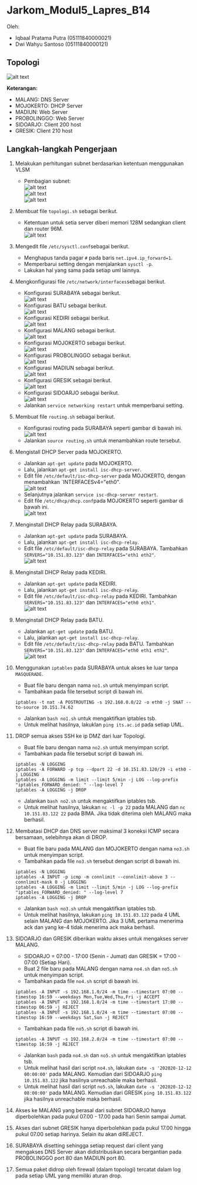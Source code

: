 # Jarkom_Modul5_Lapres_B14 <br>
Oleh:
- Iqbaal Pratama Putra (05111840000021) <br>
- Dwi Wahyu Santoso (05111840000121) <br>

## Topologi <br>
![alt text](/img/topologi.png)<br>

**Keterangan:** <br>
- MALANG: DNS Server <br>
- MOJOKERTO: DHCP Server <br>
- MADIUN: Web Server <br>
- PROBOLINGGO: Web Server <br>
- SIDOARJO: Client 200 host <br>
- GRESIK: Client 210 host <br>

## Langkah-langkah Pengerjaan <br>
1. Melakukan perhitungan subnet berdasarkan ketentuan menggunakan VLSM<br>
   - Pembagian subnet:<br>
    ![alt text](/img/table.png) <br>
    ![alt text](/img/vlsm.png) <br>
    ![alt text](/img/tree.png) <br>
    
2. Membuat file `topologi.sh` sebagai berikut. <br>
   - Ketentuan untuk setia server diberi memori 128M sedangkan client dan router 96M. <br>
     ![alt text](/img/2.1.png) <br>
    
3. Mengedit file `/etc/sysctl.conf`sebagai berikut. <br>
   - Menghapus tanda pagar `#` pada baris `net.ipv4.ip_forward=1`. <br>
   - Memperbarui setting dengan menjalankan `sysctl -p`. <br>
   - Lakukan hal yang sama pada setiap uml lainnya. <br>

4. Mengkonfigurasi file `/etc/network/interfaces`sebagai berikut. <br>
   - Konfigurasi SURABAYA sebagai berikut. <br>
     ![alt text](/img/4.1.png) <br>
   - Konfigurasi BATU sebagai berikut. <br>
     ![alt text](/img/4.2.png) <br>
   - Konfigurasi KEDIRI sebagai berikut. <br>
     ![alt text](/img/4.3.png) <br>
   - Konfigurasi MALANG sebagai berikut. <br>
     ![alt text](/img/4.4.png) <br>
   - Konfigurasi MOJOKERTO sebagai berikut. <br>
     ![alt text](/img/4.5.png) <br>
   - Konfigurasi PROBOLINGGO sebagai berikut. <br>
     ![alt text](/img/4.6.png) <br>
   - Konfigurasi MADIUN sebagai berikut. <br>
     ![alt text](/img/4.7.png) <br>
   - Konfigurasi GRESIK sebagai berikut. <br>
     ![alt text](/img/4.8.png) <br>
   - Konfigurasi SIDOARJO sebagai berikut. <br>
     ![alt text](/img/4.9.png) <br>
   - Jalankan `service networking restart` untuk memperbarui setting. <br>

5. Membuat file `routing.sh` sebagai berikut. <br>
   - Konfigurasi routing pada SURABAYA seperti gambar di bawah ini. <br>
     ![alt text](/img/5.1.png) <br>
   - Jalankan `source routing.sh` untuk menambahkan route tersebut. <br>

6. Mengistall DHCP Server pada MOJOKERTO. <br>
   - Jalankan `apt-get update` pada MOJOKERTO. <br>
   - Lalu, jalankan `apt-get install isc-dhcp-server`. <br>
   - Edit file `/etc/default/isc-dhcp-server` pada MOJOKERTO, dengan menambahkan `INTERFACESv4="eth0". <br>
     ![alt text](/img/6.1.png) <br>
   - Selanjutnya jalankan `service isc-dhcp-server restart`. <br>
   - Edit file `/etc/dhcp/dhcp.conf`pada MOJOKERTO seperti gambar di bawah ini. <br>
     ![alt text](/img/6.2.png) <br>
     
7. Menginstall DHCP Relay pada SURABAYA. <br>
   - Jalankan `apt-get update` pada SURABAYA. <br>
   - Lalu, jalankan `apt-get install isc-dhcp-relay`. <br>
   - Edit file `/etc/default/isc-dhcp-relay` pada SURABAYA. Tambahkan `SERVERS="10.151.83.123"` dan `INTERFACES="eth1 eth2"`. <br>
     ![alt text](/img/7.1.png) <br>
     
8. Menginstall DHCP Relay pada KEDIRI. <br>
   - Jalankan `apt-get update` pada KEDIRI. <br>
   - Lalu, jalankan `apt-get install isc-dhcp-relay`. <br>
   - Edit file `/etc/default/isc-dhcp-relay` pada KEDIRI. Tambahkan `SERVERS="10.151.83.123"` dan `INTERFACES="eth0 eth1"`.  <br>
     ![alt text](/img/8.1.png) <br>
     
9. Menginstall DHCP Relay pada BATU. <br>
   - Jalankan `apt-get update` pada BATU. <br>
   - Lalu, jalankan `apt-get install isc-dhcp-relay`. <br>
   - Edit file `/etc/default/isc-dhcp-relay` pada BATU. Tambahkan `SERVERS="10.151.83.123"` dan `INTERFACES="eth0 eth1 eth2"`.  <br>
     ![alt text](/img/9.1.png) <br>
     
10. Menggunakan `iptables` pada SURABAYA untuk akses ke luar tanpa `MASQUERADE`. <br>
    - Buat file baru dengan nama `no1.sh` untuk menyimpan script. <br>
    - Tambahkan pada file tersebut script di bawah ini. <br>
    ```
    iptables -t nat -A POSTROUTING -s 192.168.0.0/22 -o eth0 -j SNAT --to-source 10.151.74.62
    ```
    - Jalankan `bash no1.sh` untuk mengaktifkan iptables tsb. <br>
    - Untuk melihat hasilnya, lakuklan `ping its.ac.id` pada setiap UML. <br> 
   
11. DROP semua akses SSH ke  ip DMZ dari luar Topologi. <br>
    - Buat file baru dengan nama `no2.sh` untuk menyimpan script. <br>
    - Tambahkan pada file tersebut script di bawah ini. <br>
    ```
    iptables -N LOGGING
    iptables -A FORWARD -p tcp --dport 22 -d 10.151.83.120/29 -i eth0 -j LOGGING
    iptables -A LOGGING -m limit --limit 5/min -j LOG --log-prefix "iptables_FORWARD_denied: " --log-level 7
    iptables -A LOGGING -j DROP
    ```
    - Jalankan `bash no2.sh` untuk mengaktifkan iptables tsb. <br>
    - Untuk melihat hasilnya, lakukan `nc -l -p 22` pada MALANG dan `nc 10.151.83.122 22` pada BIMA. Jika tidak diterima oleh MALANG maka berhasil. <br>
   
12. Membatasi DHCP dan DNS server maksimal 3 koneksi ICMP secara bersamaan, selebihnya akan di DROP. <br>
    - Buat file baru pada MALANG dan MOJOKERTO dengan nama `no3.sh` untuk menyimpan script. <br>
    - Tambahkan pada file `no3.sh` tersebut dengan script di bawah ini. <br>
    ```
    iptables -N LOGGING
    iptables -A INPUT -p icmp -m connlimit --connlimit-above 3 --connlimit-mask 0 -j LOGGING
    iptables -A LOGGING -m limit --limit 5/min -j LOG --log-prefix "iptables_FORWARD_denied: " --log-level 7
    iptables -A LOGGING -j DROP
    ```
    - Jalankan `bash no3.sh` untuk mengaktifkan iptables tsb. <br>
    - Untuk melihat hasilnya, lakukan `ping 10.151.83.122` pada 4 UML selain MALANG dan MOJOKERTO. Jika 3 UML pertama menerima ack dan yang ke-4 tidak menerima ack maka berhasil. <br>
    
13. SIDOARJO dan GRESIK diberikan waktu akses untuk mengakses server MALANG. <br>
    - SIDOARJO = 07:00 - 17:00 (Senin - Jumat) dan GRESIK = 17:00 - 07:00 (Setiap Hari). <br>
    - Buat 2 file baru pada MALANG dengan nama `no4.sh` dan `no5.sh` untuk menyimpan script. <br>
    - Tambahkan pada file `no4.sh` script di bawah ini. <br>
    ```
    iptables -A INPUT -s 192.168.1.0/24 -m time --timestart 07:00 --timestop 16:59 --weekdays Mon,Tue,Wed,Thu,Fri -j ACCEPT
    iptables -A INPUT -s 192.168.1.0/24 -m time --timestart 17:00 --timestop 06:59 -j REJECT
    iptables -A INPUT -s 192.168.1.0/24 -m time --timestart 07:00 --timestop 16:59 --weekdays Sat,Sun -j REJECT
    ```
    - Tambahkan pada file `no5.sh` script di bawah ini. <br>
    ```
    iptables -A INPUT -s 192.168.2.0/24 -m time --timestart 07:00 --timestop 16:59 -j REJECT
    ```
    - Jalankan `bash` pada `no4.sh` dan `no5.sh` untuk mengaktifkan iptables tsb. <br>
    - Untuk melihat hasil dari script `no4.sh`, lakukan `date -s '202020-12-12 00:00:00'` pada MALANG. Kemudian dari SIDOARJO `ping 10.151.83.122` jika hasilnya unreachable maka berhasil. <br>
    - Untuk melihat hasil dari script `no5.sh`, lakukan `date -s '202020-12-12 08:00:00'` pada MALANG. Kemudian dari GRESIK `ping 10.151.83.122` jika hasilnya unreachable maka berhasil. <br>
    
4. Akses ke MALANG yang berasal dari subnet SIDOARJO hanya diperbolehkan pada pukul 07.00 - 17.00 pada hari Senin sampai Jumat. <br>
5. Akses dari subnet GRESIK hanya diperbolehkan pada pukul 17.00 hingga pukul 07.00 setiap harinya. Selain itu akan diREJECT. <br>
6. SURABAYA disetting sehingga setiap request dari client yang mengakses DNS Server akan didistribusikan secara bergantian pada PROBOLINGGO port 80 dan MADIUN port 80. <br>
7. Semua paket didrop oleh firewall (dalam topologi) tercatat dalam log pada setiap UML yang memiliki aturan drop. <br>


